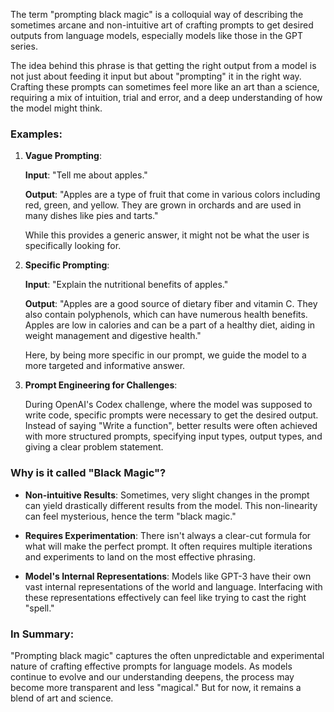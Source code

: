 The term "prompting black magic" is a colloquial way of describing the sometimes arcane and non-intuitive art of crafting prompts to get desired outputs from language models, especially models like those in the GPT series.

The idea behind this phrase is that getting the right output from a model is not just about feeding it input but about "prompting" it in the right way. Crafting these prompts can sometimes feel more like an art than a science, requiring a mix of intuition, trial and error, and a deep understanding of how the model might think.

### Examples:

1. **Vague Prompting**:
   
   **Input**: "Tell me about apples."
   
   **Output**: "Apples are a type of fruit that come in various colors including red, green, and yellow. They are grown in orchards and are used in many dishes like pies and tarts."

   While this provides a generic answer, it might not be what the user is specifically looking for.

2. **Specific Prompting**:
   
   **Input**: "Explain the nutritional benefits of apples."
   
   **Output**: "Apples are a good source of dietary fiber and vitamin C. They also contain polyphenols, which can have numerous health benefits. Apples are low in calories and can be a part of a healthy diet, aiding in weight management and digestive health."

   Here, by being more specific in our prompt, we guide the model to a more targeted and informative answer.

3. **Prompt Engineering for Challenges**:
   
   During OpenAI's Codex challenge, where the model was supposed to write code, specific prompts were necessary to get the desired output. Instead of saying "Write a function", better results were often achieved with more structured prompts, specifying input types, output types, and giving a clear problem statement.

### Why is it called "Black Magic"?

- **Non-intuitive Results**: Sometimes, very slight changes in the prompt can yield drastically different results from the model. This non-linearity can feel mysterious, hence the term "black magic."
  
- **Requires Experimentation**: There isn't always a clear-cut formula for what will make the perfect prompt. It often requires multiple iterations and experiments to land on the most effective phrasing.

- **Model's Internal Representations**: Models like GPT-3 have their own vast internal representations of the world and language. Interfacing with these representations effectively can feel like trying to cast the right "spell."

### In Summary:

"Prompting black magic" captures the often unpredictable and experimental nature of crafting effective prompts for language models. As models continue to evolve and our understanding deepens, the process may become more transparent and less "magical." But for now, it remains a blend of art and science.